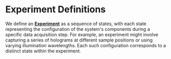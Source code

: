 # Experiment Definitions

We define an **[Experiment](./states.md)** as a sequence of states, with each state representing the configuration of the system's components during a specific data acquisition step. For example, an experiment might involve capturing a series of holograms at different sample positions or using varying illumination wavelengths. Each such configuration corresponds to a distinct state within the experiment. 
